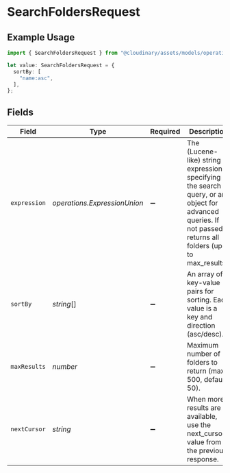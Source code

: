 # SearchFoldersRequest

## Example Usage

```typescript
import { SearchFoldersRequest } from "@cloudinary/assets/models/operations";

let value: SearchFoldersRequest = {
  sortBy: [
    "name:asc",
  ],
};
```

## Fields

| Field                                                                                                                                                       | Type                                                                                                                                                        | Required                                                                                                                                                    | Description                                                                                                                                                 | Example                                                                                                                                                     |
| ----------------------------------------------------------------------------------------------------------------------------------------------------------- | ----------------------------------------------------------------------------------------------------------------------------------------------------------- | ----------------------------------------------------------------------------------------------------------------------------------------------------------- | ----------------------------------------------------------------------------------------------------------------------------------------------------------- | ----------------------------------------------------------------------------------------------------------------------------------------------------------- |
| `expression`                                                                                                                                                | *operations.ExpressionUnion*                                                                                                                                | :heavy_minus_sign:                                                                                                                                          | The (Lucene-like) string expression specifying the search query, or an object for advanced queries. If not passed, returns all folders (up to max_results). |                                                                                                                                                             |
| `sortBy`                                                                                                                                                    | *string*[]                                                                                                                                                  | :heavy_minus_sign:                                                                                                                                          | An array of key-value pairs for sorting. Each value is a key and direction (asc/desc).                                                                      | [<br/>"name:asc"<br/>]                                                                                                                                      |
| `maxResults`                                                                                                                                                | *number*                                                                                                                                                    | :heavy_minus_sign:                                                                                                                                          | Maximum number of folders to return (max 500, default 50).                                                                                                  |                                                                                                                                                             |
| `nextCursor`                                                                                                                                                | *string*                                                                                                                                                    | :heavy_minus_sign:                                                                                                                                          | When more results are available, use the next_cursor value from the previous response.                                                                      |                                                                                                                                                             |